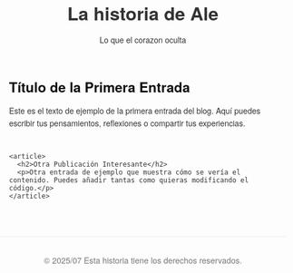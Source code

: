 
<html lang="es">
<head>
  <meta charset="UTF-8" />
  <meta name="viewport" content="width=device-width, initial-scale=1.0" />
  <title>Mi histori</title>
  <style>
    body {
      font-family: 'Helvetica Neue', sans-serif;
      margin: 0;
      padding: 0;
      background: #fdfdfd;
      color: #333;
    }

    header {
      background: #fff;
      padding: 2rem;
      text-align: center;
      border-bottom: 1px solid #eaeaea;
    }

    header h1 {
      margin: 0;
      font-size: 2rem;
    }

    main {
      max-width: 700px;
      margin: 2rem auto;
      padding: 0 1rem;
    }

    article {
      margin-bottom: 2.5rem;
    }

    article h2 {
      margin-bottom: 0.5rem;
      font-size: 1.5rem;
      color: #111;
    }

    article p {
      line-height: 1.6;
    }

    footer {
      text-align: center;
      padding: 1rem;
      font-size: 0.9rem;
      color: #777;
      border-top: 1px solid #eaeaea;
      margin-top: 4rem;
    }

    a {
      color: #007acc;
      text-decoration: none;
    }

    a:hover {
      text-decoration: underline;
    }
  </style>
</head>
<body>
  <header>
    <h1>La historia de Ale</h1>
    <p>Lo que el corazon oculta</p>
  </header>

  <main>
    <article>
      <h2>Título de la Primera Entrada</h2>
      <p>Este es el texto de ejemplo de la primera entrada del blog. Aquí puedes escribir tus pensamientos, reflexiones o compartir tus experiencias.</p>
    </article>

    <article>
      <h2>Otra Publicación Interesante</h2>
      <p>Otra entrada de ejemplo que muestra cómo se vería el contenido. Puedes añadir tantas como quieras modificando el código.</p>
    </article>
  </main>

  <footer>
    <p>&copy; 2025/07 Esta historia tiene los derechos reservados.</p>
  </footer>
</body>
</html>
